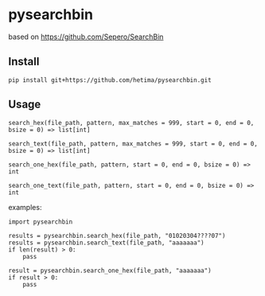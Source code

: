 # pysearchbin

based on https://github.com/Sepero/SearchBin

## Install

```
pip install git+https://github.com/hetima/pysearchbin.git
```

## Usage
```
search_hex(file_path, pattern, max_matches = 999, start = 0, end = 0, bsize = 0) => list[int]

search_text(file_path, pattern, max_matches = 999, start = 0, end = 0, bsize = 0) => list[int]

search_one_hex(file_path, pattern, start = 0, end = 0, bsize = 0) => int

search_one_text(file_path, pattern, start = 0, end = 0, bsize = 0) => int
```

examples:

```
import pysearchbin

results = pysearchbin.search_hex(file_path, "01020304????07")
results = pysearchbin.search_text(file_path, "aaaaaaa")
if len(result) > 0:
    pass

result = pysearchbin.search_one_hex(file_path, "aaaaaaa")
if result > 0:
    pass

```

